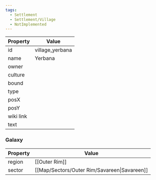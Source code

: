 ```yaml
---
tags:
  - Settlement
  - Settlement/Village
  - NotImplemented
---
```


| Property  | Value           |
| --------- | --------------- |
| id        | village_yerbana |
| name      | Yerbana         |
| owner     |                 |
| culture   |                 |
| bound     |                 |
| type      |                 |
| posX      |                 |
| posY      |                 |
| wiki link |                 |
| text      |                 |

### Galaxy
| Property | Value                                        |
| -------- | -------------------------------------------- |
| region   | [[Outer Rim]]                                |
| sector   | [[Map/Sectors/Outer Rim/Savareen\|Savareen]] |
